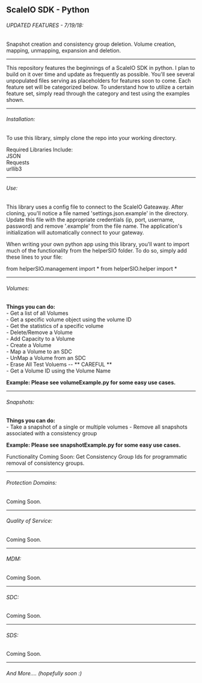 ## ScaleIO SDK - Python

###### UPDATED FEATURES - 7/19/18:
Snapshot creation and consistency group deletion.
Volume creation, mapping, unmapping, expansion and deletion.

*************************************************************

This repository features the beginnings of a ScaleIO SDK in python. I plan to build on it over time and update as frequently as possible. You'll see several unpopulated files serving as placeholders for features soon to come. Each feature set will be categorized below. To understand how to utilize a certain feature set, simply read through the category and test using the examples shown.

*************************************************************
###### Installation:

To use this library, simply clone the repo into your working directory.

Required Libraries Include:  
JSON  
Requests  
urllib3  


*************************************************************

###### Use:

This library uses a config file to connect to the ScaleIO Gateaway. After cloning, you'll notice a file named 'settings.json.example' in the directory. Update this file with the appropriate credentials (ip, port, username, password) and remove '.example' from the file name. The application's initialization will automatically connect to your gateway.

When writing your own python app using this library, you'll want to import much of the functionality from the helperSIO folder. To do so, simply add these lines to your file:

from helperSIO.management import *
from helperSIO.helper import *



*************************************************************

###### Volumes:

**Things you can do:**  
    - Get a list of all Volumes  
    - Get a specific volume object using the volume ID  
    - Get the statistics of a specific volume  
    - Delete/Remove a Volume  
    - Add Capacity to a Volume  
    - Create a Volume  
    - Map a Volume to an SDC  
    - UnMap a Volume from an SDC  
    - Erase All Test Voluems -- ** CAREFUL **  
    - Get a Volume ID using the Volume Name  
  
**Example: Please see volumeExample.py for some easy use cases.**

*************************************************************

###### Snapshots:
**Things you can do:**  
    - Take a snapshot of a single or multiple volumes
    - Remove all snapshots associated with a consistency group
  
**Example: Please see snapshotExample.py for some easy use cases.**

Functionality Coming Soon: Get Consistency Group Ids for programmatic removal of consistency groups.

*************************************************************


###### Protection Domains:
Coming Soon.


*************************************************************


###### Quality of Service:
Coming Soon.

*************************************************************


###### MDM:
Coming Soon.

*************************************************************


###### SDC:
Coming Soon.


*************************************************************


###### SDS:
Coming Soon.

*************************************************************


###### And More.... (hopefully soon :)


